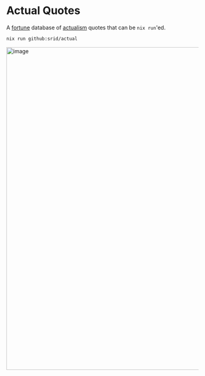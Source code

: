 # Actual Quotes

A [fortune](https://en.wikipedia.org/wiki/Fortune_(Unix)) database of [actualism](https://srid.ca/free) quotes that can be `nix run`'ed.

```sh
nix run github:srid/actual
```

<img width="846" alt="image" src="https://github.com/srid/actual/assets/3998/bf056e7e-16bf-4c25-af98-64203a664323">

